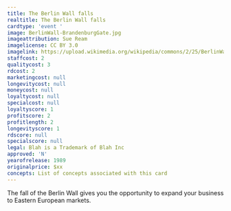 ```yaml
---
title: The Berlin Wall falls 
realtitle: The Berlin Wall falls 
cardtype: 'event '
image: BerlinWall-BrandenburgGate.jpg
imageattribution: Sue Ream
imagelicense: CC BY 3.0
imagelink: https://upload.wikimedia.org/wikipedia/commons/2/25/BerlinWall-BrandenburgGate.jpg
staffcost: 2
qualitycost: 3
rdcost: 2
marketingcost: null
longevitycost: null
moneycost: null
loyaltycost: null
specialcost: null
loyaltyscore: 1
profitscore: 2
profitlength: 2
longevityscore: 1
rdscore: null
specialscore: null
legal: Blah is a Trademark of Blah Inc
approved: 'N'
yearofrelease: 1989
originalprice: $xx
concepts: List of concepts associated with this card
---
```


The fall of the Berlin Wall gives you the opportunity to expand your business to Eastern European markets. 